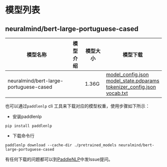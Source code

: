 #  模型列表

## neuralmind/bert-large-portuguese-cased

| 模型名称 | 模型介绍 | 模型大小  | 模型下载 |
| --- | --- | --- | --- |
|neuralmind/bert-large-portuguese-cased|  | 1.36G | [model_config.json](https://bj.bcebos.com/paddlenlp/models/community/neuralmind/bert-large-portuguese-cased/model_config.json)<br>[model_state.pdparams](https://bj.bcebos.com/paddlenlp/models/community/neuralmind/bert-large-portuguese-cased/model_state.pdparams)<br>[tokenizer_config.json](https://bj.bcebos.com/paddlenlp/models/community/neuralmind/bert-large-portuguese-cased/tokenizer_config.json)<br>[vocab.txt](https://bj.bcebos.com/paddlenlp/models/community/neuralmind/bert-large-portuguese-cased/vocab.txt) |

也可以通过`paddlenlp` cli 工具来下载对应的模型权重，使用步骤如下所示：

* 安装paddlenlp

```shell
pip install paddlenlp
```

* 下载命令行

```shell
paddlenlp download --cache-dir ./pretrained_models neuralmind/bert-large-portuguese-cased
```

有任何下载的问题都可以到[PaddleNLP](https://github.com/PaddlePaddle/PaddleNLP)中发Issue提问。